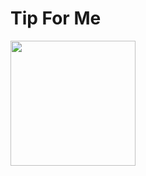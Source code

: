 # Tip For Me

<img src="https://user-images.githubusercontent.com/30866972/61611727-e5ff4480-ac9f-11e9-80a5-4a01a4336fd3.gif" width="200px"/>
